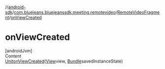 //[android-sdk](../../../index.md)/[com.bluejeans.bluejeanssdk.meeting.remotevideo](../index.md)/[RemoteVideoFragment](index.md)/[onViewCreated](on-view-created.md)



# onViewCreated  
[androidJvm]  
Content  
[Unit](https://kotlinlang.org/api/latest/jvm/stdlib/kotlin/-unit/index.html)[onViewCreated](on-view-created.md)([View](https://developer.android.com/reference/kotlin/android/view/View.html)view, [Bundle](https://developer.android.com/reference/kotlin/android/os/Bundle.html)savedInstanceState)  
  



